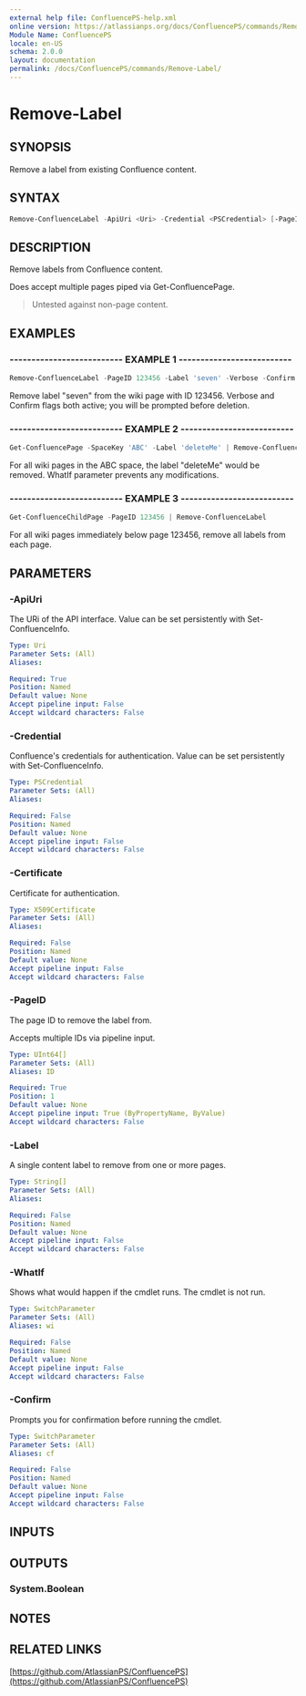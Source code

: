 ```yaml
---
external help file: ConfluencePS-help.xml
online version: https://atlassianps.org/docs/ConfluencePS/commands/Remove-Label/
Module Name: ConfluencePS
locale: en-US
schema: 2.0.0
layout: documentation
permalink: /docs/ConfluencePS/commands/Remove-Label/
---
```

# Remove-Label

## SYNOPSIS

Remove a label from existing Confluence content.

## SYNTAX

```powershell
Remove-ConfluenceLabel -ApiUri <Uri> -Credential <PSCredential> [-PageID] <UInt64[]> [-Label <String[]>] [-WhatIf] [-Confirm]
```

## DESCRIPTION

Remove labels from Confluence content.

Does accept multiple pages piped via Get-ConfluencePage.

> Untested against non-page content.

## EXAMPLES

### -------------------------- EXAMPLE 1 --------------------------

```powershell
Remove-ConfluenceLabel -PageID 123456 -Label 'seven' -Verbose -Confirm
```

Remove label "seven" from the wiki page with ID 123456.
Verbose and Confirm flags both active; you will be prompted before deletion.

### -------------------------- EXAMPLE 2 --------------------------

```powershell
Get-ConfluencePage -SpaceKey 'ABC' -Label 'deleteMe' | Remove-ConfluenceLabel -Label 'deleteMe' -WhatIf
```

For all wiki pages in the ABC space, the label "deleteMe" would be removed.
WhatIf parameter prevents any modifications.

### -------------------------- EXAMPLE 3 --------------------------

```powershell
Get-ConfluenceChildPage -PageID 123456 | Remove-ConfluenceLabel
```

For all wiki pages immediately below page 123456, remove all labels from each page.

## PARAMETERS

### -ApiUri

The URi of the API interface.
Value can be set persistently with Set-ConfluenceInfo.

```yaml
Type: Uri
Parameter Sets: (All)
Aliases:

Required: True
Position: Named
Default value: None
Accept pipeline input: False
Accept wildcard characters: False
```

### -Credential

Confluence's credentials for authentication.
Value can be set persistently with Set-ConfluenceInfo.

```yaml
Type: PSCredential
Parameter Sets: (All)
Aliases:

Required: False
Position: Named
Default value: None
Accept pipeline input: False
Accept wildcard characters: False
```

### -Certificate

Certificate for authentication.

```yaml
Type: X509Certificate
Parameter Sets: (All)
Aliases:

Required: False
Position: Named
Default value: None
Accept pipeline input: False
Accept wildcard characters: False
```

### -PageID

The page ID to remove the label from.

Accepts multiple IDs via pipeline input.

```yaml
Type: UInt64[]
Parameter Sets: (All)
Aliases: ID

Required: True
Position: 1
Default value: None
Accept pipeline input: True (ByPropertyName, ByValue)
Accept wildcard characters: False
```

### -Label

A single content label to remove from one or more pages.

```yaml
Type: String[]
Parameter Sets: (All)
Aliases:

Required: False
Position: Named
Default value: None
Accept pipeline input: False
Accept wildcard characters: False
```

### -WhatIf

Shows what would happen if the cmdlet runs.
The cmdlet is not run.

```yaml
Type: SwitchParameter
Parameter Sets: (All)
Aliases: wi

Required: False
Position: Named
Default value: None
Accept pipeline input: False
Accept wildcard characters: False
```

### -Confirm

Prompts you for confirmation before running the cmdlet.

```yaml
Type: SwitchParameter
Parameter Sets: (All)
Aliases: cf

Required: False
Position: Named
Default value: None
Accept pipeline input: False
Accept wildcard characters: False
```

## INPUTS

## OUTPUTS

### System.Boolean

## NOTES

## RELATED LINKS

[https://github.com/AtlassianPS/ConfluencePS](https://github.com/AtlassianPS/ConfluencePS)
